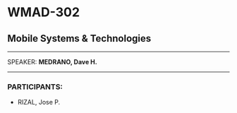 # WMAD-302

## Mobile Systems & Technologies

---

SPEAKER: **MEDRANO, Dave H.**

---

### PARTICIPANTS:
- RIZAL, Jose P.
